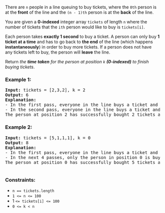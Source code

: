 There are <code>n</code> people in a line queuing to buy tickets, where the <code>0th</code> person is at the <strong>front</strong> of the line and the <code>(n - 1)th</code> person is
at the <strong>back</strong> of the line.

You are given a <strong>0-indexed</strong> integer array <code>tickets</code> of length <code>n</code> where the number of tickets that the <code>ith</code> person would like to buy is 
<code>tickets[i]</code>.

Each person takes <strong>exactly 1 second</strong> to buy a ticket. A person can only buy <strong>1 ticket at a time</strong> and has to go back to <strong>the end</strong> of the
line (which happens <strong>instantaneously</strong>) in order to buy more tickets. If a person does not have any tickets left to buy, the person will <strong>leave</strong> the line.

Return <em>the <strong>time taken</strong> for the person at position <code>k</code> <strong>(0-indexed)</strong> to finish buying tickets</em>.

### **Example 1:**
<pre>
<strong>Input:</strong> tickets = [2,3,2], k = 2
<strong>Output:</strong> 6
<strong>Explanation:</strong> 
- In the first pass, everyone in the line buys a ticket and the line becomes [1, 2, 1].
- In the second pass, everyone in the line buys a ticket and the line becomes [0, 1, 0].
The person at position 2 has successfully bought 2 tickets and it took 3 + 3 = 6 seconds.
</pre>
### **Example 2:**
<pre>
<strong>Input:</strong> tickets = [5,1,1,1], k = 0
<strong>Output:</strong> 8
<strong>Explanation:</strong>
- In the first pass, everyone in the line buys a ticket and the line becomes [4, 0, 0, 0].
- In the next 4 passes, only the person in position 0 is buying tickets.
The person at position 0 has successfully bought 5 tickets and it took 4 + 1 + 1 + 1 + 1 = 8 seconds.
 </pre>

### **Constraints:**

- <code>n == tickets.length</code>
- <code>1 <= n <= 100</code>
- 1 <code><= tickets[i] <= 100</code>
- <code>0 <= k < n</code>
